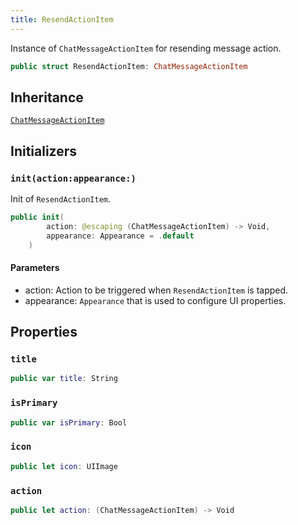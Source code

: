 ```yaml
---
title: ResendActionItem
---
```


Instance of `ChatMessageActionItem` for resending message action.

``` swift
public struct ResendActionItem: ChatMessageActionItem 
```

## Inheritance

[`ChatMessageActionItem`](../chat-message-action-item)

## Initializers

### `init(action:appearance:)`

Init of `ResendActionItem`.

``` swift
public init(
        action: @escaping (ChatMessageActionItem) -> Void,
        appearance: Appearance = .default
    ) 
```

#### Parameters

  - action: Action to be triggered when `ResendActionItem` is tapped.
  - appearance: `Appearance` that is used to configure UI properties.

## Properties

### `title`

``` swift
public var title: String 
```

### `isPrimary`

``` swift
public var isPrimary: Bool 
```

### `icon`

``` swift
public let icon: UIImage
```

### `action`

``` swift
public let action: (ChatMessageActionItem) -> Void
```
